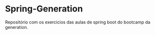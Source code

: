 # Spring-Generation
Repositório com os exercicios das aulas de spring boot do bootcamp da generation.
